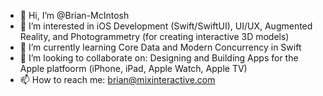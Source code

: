 - 👋 Hi, I’m @Brian-McIntosh
- 👀 I’m interested in iOS Development (Swift/SwiftUI), UI/UX, Augmented Reality, and Photogrammetry (for creating interactive 3D models)
- 🌱 I’m currently learning Core Data and Modern Concurrency in Swift
- 💞️ I’m looking to collaborate on: Designing and Building Apps for the Apple platfoorm (iPhone, iPad, Apple Watch, Apple TV)
- 📫 How to reach me: brian@mixinteractive.com

<!---
Brian-McIntosh/Brian-McIntosh is a ✨ special ✨ repository because its `README.md` (this file) appears on your GitHub profile.
You can click the Preview link to take a look at your changes.
--->

